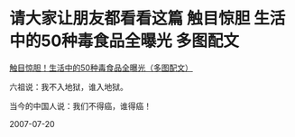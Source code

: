 # 请大家让朋友都看看这篇 触目惊胆 生活中的50种毒食品全曝光 多图配文

[触目惊胆！生活中的50种毒食品全曝光（多图配文）](http://sumianguan.bokee.com/viewdiary.14020896.html)

六祖说：我不入地狱，谁入地狱。

当今的中国人说：我们不得癌，谁得癌！



2007-07-20